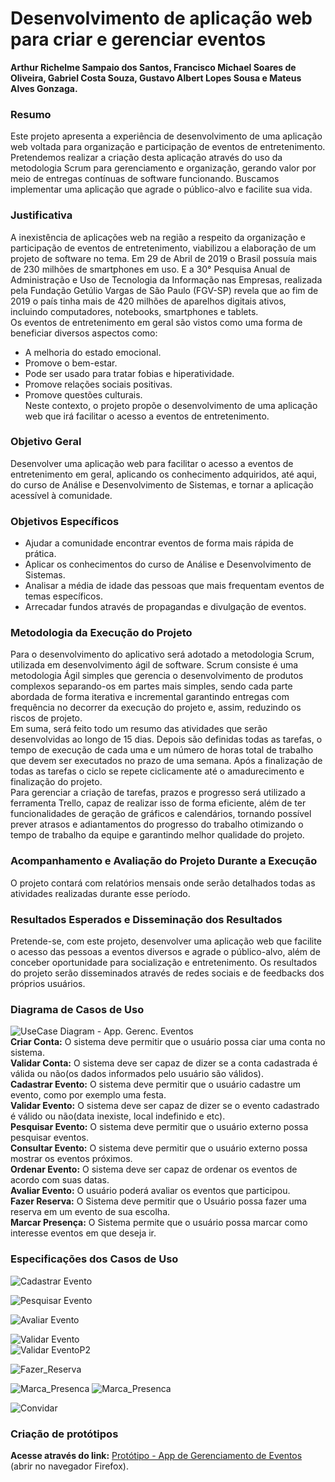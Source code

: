 # Desenvolvimento de aplicação web para criar e gerenciar eventos

**Arthur Richelme Sampaio dos Santos, Francisco Michael Soares de Oliveira, Gabriel Costa Souza, Gustavo Albert Lopes Sousa e Mateus Alves Gonzaga.**

### Resumo
Este projeto apresenta a experiência de desenvolvimento de uma aplicação web voltada para organização e participação de eventos de entretenimento. Pretendemos realizar a criação desta aplicação através do uso da metodologia Scrum para gerenciamento e organização, gerando valor por meio de entregas contínuas de software funcionando. Buscamos implementar uma aplicação que agrade o público-alvo e facilite sua vida.

### Justificativa
A inexistência de aplicações web na região a respeito da organização e participação de eventos de entretenimento, viabilizou a elaboração de um projeto de software no tema. Em 29 de Abril de 2019 o Brasil possuía mais de 230 milhões de smartphones em uso. E a 30° Pesquisa Anual de Administração e Uso de Tecnologia da Informação nas Empresas, realizada pela Fundação Getúlio Vargas de São Paulo (FGV-SP) revela que ao fim de 2019 o país tinha mais de 420 milhões de aparelhos digitais ativos, incluindo computadores, notebooks, smartphones e tablets.  
Os eventos de entretenimento em geral são vistos como uma forma de beneficiar diversos aspectos como:  
- A melhoria do estado emocional.
- Promove o bem-estar.
- Pode ser usado para tratar fobias e hiperatividade.
- Promove relações sociais positivas.
- Promove questões culturais.  
Neste contexto, o projeto propõe o desenvolvimento de uma aplicação web que irá facilitar o acesso a eventos de entretenimento. 

### Objetivo Geral
Desenvolver uma aplicação web para facilitar o acesso a eventos de entretenimento em geral, aplicando os conhecimento adquiridos, até aqui, do curso de
Análise e Desenvolvimento de Sistemas, e tornar a aplicação acessível à comunidade.  

### Objetivos Específicos
- Ajudar a comunidade encontrar eventos de forma mais rápida de prática.
- Aplicar os conhecimentos do curso de Análise e Desenvolvimento de Sistemas.
- Analisar a média de idade das pessoas que mais frequentam eventos de temas específicos.
- Arrecadar fundos através de propagandas e divulgação de eventos.  

### Metodologia da Execução do Projeto
Para o desenvolvimento do aplicativo será adotado a metodologia Scrum, utilizada em desenvolvimento ágil de software. Scrum consiste é uma metodologia Ágil simples
que gerencia o desenvolvimento de produtos complexos separando-os em partes mais simples, sendo cada parte abordada de forma iterativa e incremental garantindo entregas
com frequência no decorrer da execução do projeto e, assim, reduzindo os riscos de projeto.  
Em suma, será feito todo um resumo das atividades que serão desenvolvidas ao longo de 15 dias. Depois são definidas todas as tarefas, o tempo de execução de cada
uma e um número de horas total de trabalho que devem ser executados no prazo de uma semana. Após a finalização de todas as tarefas o ciclo se repete ciclicamente até o
amadurecimento e finalização do projeto.  
Para gerenciar a criação de tarefas, prazos e progresso será utilizado a ferramenta Trello, capaz de realizar isso de forma eficiente, além de ter funcionalidades de geração
de gráficos e calendários, tornando possível prever atrasos e adiantamentos do progresso do trabalho otimizando o tempo de trabalho da equipe e garantindo melhor qualidade do
projeto.  

### Acompanhamento e Avaliação do Projeto Durante a Execução
O projeto contará com relatórios mensais onde serão detalhados todas as atividades realizadas durante esse período.  

### Resultados Esperados e Disseminação dos Resultados
Pretende-se, com este projeto, desenvolver uma aplicação web que facilite o acesso das pessoas a eventos diversos e agrade o público-alvo, além de conceber
oportunidade para socialização e entretenimento. Os resultados do projeto serão disseminados através de redes sociais e de feedbacks dos próprios usuários.  

### Diagrama de Casos de Uso
![UseCase Diagram - App. Gerenc. Eventos ](https://raw.githubusercontent.com/FMichael77/Aplicacao_Gereciamento_Eventos/gh-pages/img/Diagrama%20de%20Casos%20de%20Uso%20-%20App%20de%20Gerenciamneto%20de%20Eventos.png)  
**Criar Conta:** O sistema deve permitir que o usuário possa ciar uma conta no sistema.  
**Validar Conta:** O sistema deve ser capaz de dizer se a conta cadastrada é válida ou não(os dados informados pelo usuário são válidos).  
**Cadastrar Evento:** O sistema deve permitir que o usuário cadastre um evento, como por exemplo uma festa.  
**Validar Evento:** O sistema deve ser capaz de dizer se o evento cadastrado é válido ou não(data inexiste, local indefinido e etc).  
**Pesquisar Evento:** O sistema deve permitir que o usuário externo possa pesquisar eventos.  
**Consultar Evento:** O sistema deve permitir que o usuário externo possa mostrar os eventos próximos.  
**Ordenar Evento:** O sistema deve ser capaz de ordenar os eventos de acordo com suas datas.  
**Avaliar Evento:** O usuário poderá avaliar os eventos que participou.  
**Fazer Reserva:** O Sistema deve permitir que o Usuário possa fazer uma reserva em um evento de sua escolha.  
**Marcar Presença:** O Sistema permite que o usuário possa marcar como interesse eventos em que deseja ir.    

### Especificações dos Casos de Uso  
![Cadastrar Evento](https://raw.githubusercontent.com/FMichael77/Aplicacao_Gereciamento_Eventos/gh-pages/img/Cadastrar%20Evento%20-%20Especifica%C3%A7%C3%B5es%20dos%20Casos%20de%20Uso.png)  

![Pesquisar Evento](https://raw.githubusercontent.com/FMichael77/Aplicacao_Gereciamento_Eventos/gh-pages/img/Pesquisar%20Evento%20-%20Especifica%C3%A7%C3%B5es%20dos%20Casos%20de%20Uso.png)  

![Avaliar Evento](https://raw.githubusercontent.com/FMichael77/Aplicacao_Gereciamento_Eventos/gh-pages/img/Avaliar%20Evento%20-%20Especifica%C3%A7%C3%B5es%20dos%20Casos%20de%20Uso.png) 

![Validar Evento](https://raw.githubusercontent.com/FMichael77/Aplicacao_Gereciamento_Eventos/gh-pages/img/Validar%20Evento%20-%20Especifica%C3%A7%C3%B5es%20dos%20Casos%20de%20Uso.png)  
![Validar EventoP2](https://raw.githubusercontent.com/FMichael77/Aplicacao_Gereciamento_Eventos/gh-pages/img/Validar%20Evento%20P2%20-%20Especifica%C3%A7%C3%B5es%20dos%20Casos%20de%20Uso.png)  

![Fazer_Reserva](https://raw.githubusercontent.com/FMichael77/Aplicacao_Gereciamento_Eventos/gh-pages/img/Fazer%20Reserva%20-%20Especifica%C3%A7%C3%B5es%20dos%20Casos%20de%20Uso.png) 

![Marca_Presenca](https://raw.githubusercontent.com/FMichael77/Aplicacao_Gereciamento_Eventos/gh-pages/img/Marcar%20Presen%C3%A7a%20-%20Especifica%C3%A7%C3%B5es%20dos%20Casos%20de%20Uso.png) 
![Marca_Presenca](https://raw.githubusercontent.com/FMichael77/Aplicacao_Gereciamento_Eventos/gh-pages/img/Marcar%20Presen%C3%A7a%202%20-%20Especifica%C3%A7%C3%B5es%20dos%20Casos%20de%20Uso.png) 

![Convidar](https://raw.githubusercontent.com/FMichael77/Aplicacao_Gereciamento_Eventos/gh-pages/img/Convidar%20-%20Especifica%C3%A7%C3%B5es%20dos%20Casos%20de%20Uso.png) 
### Criação de protótipos  
**Acesse através do link:** [Protótipo - App de Gerenciamento de Eventos](https://www.figma.com/proto/fnBYM8V6Z21x0iGV8HX7EQ/App-Onde-%C3%A9-Hoje?node-id=4%3A17&viewport=-202%2C-381%2C0.5704072713851929&scaling=min-zoom) (abrir no navegador Firefox).

